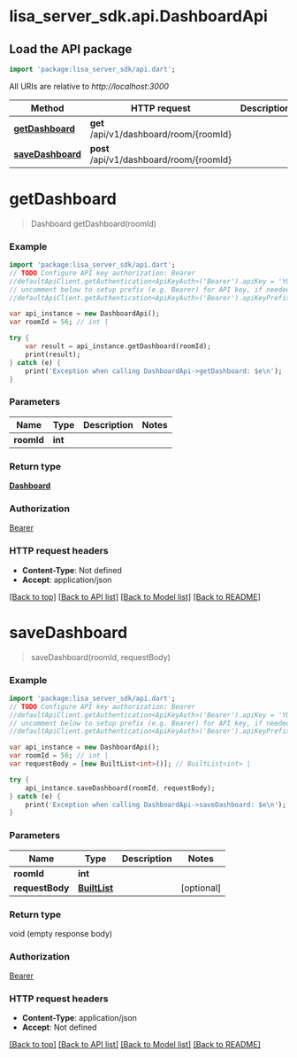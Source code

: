 # lisa_server_sdk.api.DashboardApi

## Load the API package
```dart
import 'package:lisa_server_sdk/api.dart';
```

All URIs are relative to *http://localhost:3000*

Method | HTTP request | Description
------------- | ------------- | -------------
[**getDashboard**](DashboardApi.md#getDashboard) | **get** /api/v1/dashboard/room/{roomId} | 
[**saveDashboard**](DashboardApi.md#saveDashboard) | **post** /api/v1/dashboard/room/{roomId} | 


# **getDashboard**
> Dashboard getDashboard(roomId)



### Example 
```dart
import 'package:lisa_server_sdk/api.dart';
// TODO Configure API key authorization: Bearer
//defaultApiClient.getAuthentication<ApiKeyAuth>('Bearer').apiKey = 'YOUR_API_KEY';
// uncomment below to setup prefix (e.g. Bearer) for API key, if needed
//defaultApiClient.getAuthentication<ApiKeyAuth>('Bearer').apiKeyPrefix = 'Bearer';

var api_instance = new DashboardApi();
var roomId = 56; // int | 

try { 
    var result = api_instance.getDashboard(roomId);
    print(result);
} catch (e) {
    print('Exception when calling DashboardApi->getDashboard: $e\n');
}
```

### Parameters

Name | Type | Description  | Notes
------------- | ------------- | ------------- | -------------
 **roomId** | **int**|  | 

### Return type

[**Dashboard**](Dashboard.md)

### Authorization

[Bearer](../README.md#Bearer)

### HTTP request headers

 - **Content-Type**: Not defined
 - **Accept**: application/json

[[Back to top]](#) [[Back to API list]](../README.md#documentation-for-api-endpoints) [[Back to Model list]](../README.md#documentation-for-models) [[Back to README]](../README.md)

# **saveDashboard**
> saveDashboard(roomId, requestBody)



### Example 
```dart
import 'package:lisa_server_sdk/api.dart';
// TODO Configure API key authorization: Bearer
//defaultApiClient.getAuthentication<ApiKeyAuth>('Bearer').apiKey = 'YOUR_API_KEY';
// uncomment below to setup prefix (e.g. Bearer) for API key, if needed
//defaultApiClient.getAuthentication<ApiKeyAuth>('Bearer').apiKeyPrefix = 'Bearer';

var api_instance = new DashboardApi();
var roomId = 56; // int | 
var requestBody = [new BuiltList<int>()]; // BuiltList<int> | 

try { 
    api_instance.saveDashboard(roomId, requestBody);
} catch (e) {
    print('Exception when calling DashboardApi->saveDashboard: $e\n');
}
```

### Parameters

Name | Type | Description  | Notes
------------- | ------------- | ------------- | -------------
 **roomId** | **int**|  | 
 **requestBody** | [**BuiltList<int>**](int.md)|  | [optional] 

### Return type

void (empty response body)

### Authorization

[Bearer](../README.md#Bearer)

### HTTP request headers

 - **Content-Type**: application/json
 - **Accept**: Not defined

[[Back to top]](#) [[Back to API list]](../README.md#documentation-for-api-endpoints) [[Back to Model list]](../README.md#documentation-for-models) [[Back to README]](../README.md)

